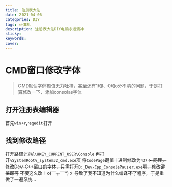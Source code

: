 ```yaml
---
title: 注册表大法
date: 2021-04-06 
categories: DIY
tags: 计算机
description: 注册表大法DIY电脑永远滴神
sticky:
keywords:
cover:
---
```

# CMD窗口修改字体
> CMD默认字体颜值无力吐槽，甚至还有1和l、0和o分不清的问题，于是打算修改一下，添加consolas字体

## 打开注册表编辑器
首先`win+r`,`regedit`打开

## 找到修改路径
打开路径`计算机\HKEY_CURRENT_USER\Console`
再打开`%SystemRoot%_system32_cmd.exe`项
将`CodePage`键值十进制修改为`437`
~~> 同理，修改Dev-C++窗口的字体，只需打开`D:_Dev-Cpp_ConsolePauser.exe`项，修改键值即可~~
不要这么改！o(￣┰￣*)ゞ
导致了我不知道为什么编译不了程序，于是重做了一遍系统...